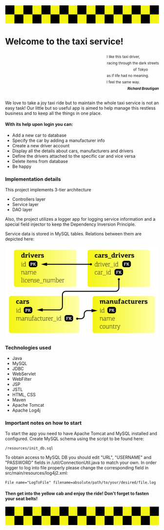 ![](images/pattern.svg) 
# Welcome to the taxi service!
<div align="right"><sub>I like this taxi driver,&nbsp&nbsp&nbsp&nbsp&nbsp&nbsp&nbsp&nbsp&nbsp&nbsp&nbsp&nbsp&nbsp&nbsp&nbsp&nbsp&nbsp&nbsp&nbsp<br>
racing through the dark streets<br>
of Tokyo&nbsp&nbsp&nbsp&nbsp&nbsp&nbsp&nbsp&nbsp&nbsp&nbsp&nbsp<br>
as if life had no meaning.&nbsp&nbsp&nbsp&nbsp&nbsp&nbsp&nbsp&nbsp&nbsp&nbsp<br>
I feel the same way.&nbsp&nbsp&nbsp&nbsp&nbsp&nbsp&nbsp&nbsp&nbsp&nbsp&nbsp&nbsp&nbsp&nbsp&nbsp&nbsp&nbsp&nbsp&nbsp<br>
<i><b>Richard Brautigan</b></i></sub></div><br>

We love to take a joy taxi ride but to maintain the whole taxi service is not an 
easy task! Our little but so useful app is aimed to help manage this restless 
business and to keep all the things in one place.

#### With its help upon login you can:

* Add a new car to database
* Specify the car by adding a manufacturer info
* Create a new driver account
* Display all the details about cars, manufacturers and drivers
* Define the drivers attached to the specific car and vice versa
* Delete items from database
* Be happy

### Implementation details

This project implements 3-tier architecture
* Controllers layer
* Service layer
* DAO layer

Also, the project utilizes a logger app for 
logging service information and a
special field injector to keep 
the Dependency Inversion Principle.

Service data is stored in MySQL tables. 
Relations between them are depicted here:

![](images/tables.svg)

### Technologies used

* Java
* MySQL
* JDBC
* WebServlet
* WebFilter
* JSP
* JSTL
* HTML, CSS
* Maven
* Apache Tomcat
* Apache Log4j

### Important notes on how to start

To start the app you need to have Apache Tomcat and MySQL 
installed and configured. Create MySQL schema using the
script to be found here: 
```
/resources/init_db.sql
```
To obtain access to MySQL DB you should edit "URL", "USERNAME" and "PASSWORD" fields in
/util/ConnectionUtil.java to match your own.
In order logger to log into file properly please change the corresponding field in src/main/resources/log4j2.xml:
```
File name="LogToFile" filename=absolute/path/to/your/desired/file.log
```
#### Then get into the yellow cab and enjoy the ride! Don't forget to fasten your seat belts!
![](images/pattern.svg) 